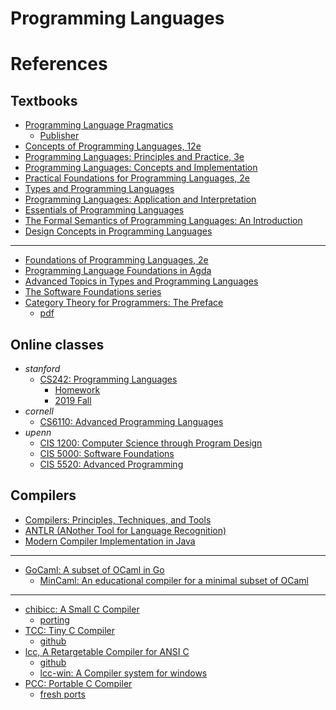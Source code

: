 # Programming Languages



# References
## Textbooks
- [Programming Language Pragmatics](https://www.cs.rochester.edu/u/scott/pragmatics/)
  - [Publisher](https://booksite.elsevier.com/9780124104099/)
- [Concepts of Programming Languages, 12e](https://www.pearson.com/en-us/subject-catalog/p/concepts-of-programming-languages/P200000003361/9780135102268)
- [Programming Languages: Principles and Practice, 3e](https://www.cs.sjsu.edu/faculty/louden/pltext3.html)
- [Programming Languages: Concepts and Implementation](https://www.vitalsource.com/products/programming-languages-concepts-and-implementation-saverio-perugini-v9781284254846)
- [Practical Foundations for Programming Languages, 2e](https://www.cs.cmu.edu/~rwh/pfpl.html)
- [Types and Programming Languages](https://www.cis.upenn.edu/~bcpierce/tapl/)
- [Programming Languages: Application and Interpretation](https://cs.brown.edu/~sk/Publications/Books/ProgLangs/2007-04-26/)
- [Essentials of Programming Languages](https://mitpress.mit.edu/9780262560672/essentials-of-programming-languages/)
- [The Formal Semantics of Programming Languages: An Introduction](https://direct.mit.edu/books/monograph/4338/The-Formal-Semantics-of-Programming-LanguagesAn)
- [Design Concepts in Programming Languages](https://mitpress.mit.edu/9780262201759/design-concepts-in-programming-languages/)

- ---
- [Foundations of Programming Languages, 2e](https://kentdlee.github.io/PL/build/html/index.html)
- [Programming Language Foundations in Agda](https://plfa.github.io/)
- [Advanced Topics in Types and Programming Languages](https://www.cis.upenn.edu/~bcpierce/attapl/)
- [The Software Foundations series](https://softwarefoundations.cis.upenn.edu/)
- [Category Theory for Programmers: The Preface](https://bartoszmilewski.com/2014/10/28/category-theory-for-programmers-the-preface/)
  - [pdf](https://github.com/hmemcpy/milewski-ctfp-pdf)

## Online classes
- _stanford_
  - [CS242: Programming Languages](https://web.stanford.edu/class/cs242/coursework.html)
    - [Homework](https://github.com/danvk/Stanford-CS-242-Programming-Languages)
    - [2019 Fall](https://stanford-cs242.github.io/f19/)
- _cornell_
  - [CS6110: Advanced Programming Languages](https://www.cs.cornell.edu/courses/cs6110/2023sp/)
- _upenn_
  - [CIS 1200: Computer Science through Program Design](https://www.seas.upenn.edu/~cis120/current/)
  - [CIS 5000: Software Foundations](https://www.seas.upenn.edu/~cis5000)
  - [CIS 5520: Advanced Programming](https://www.seas.upenn.edu/~cis5520)

## Compilers
- [Compilers: Principles, Techniques, and Tools](https://suif.stanford.edu/dragonbook/)
- [ANTLR (ANother Tool for Language Recognition)](https://www.antlr.org/)
- [Modern Compiler Implementation in Java](https://www.cs.princeton.edu/~appel/modern/java/)
- ---
- [GoCaml: A subset of OCaml in Go](https://github.com/rhysd/gocaml)
  - [MinCaml: An educational compiler for a minimal subset of OCaml](https://github.com/esumii/min-caml)
- ---
- [chibicc: A Small C Compiler](https://github.com/rui314/chibicc)
  - [porting](https://briancallahan.net/blog/20220629.html)
- [TCC: Tiny C Compiler](https://bellard.org/tcc/)
  - [github](https://github.com/TinyCC/tinycc)
- [lcc, A Retargetable Compiler for ANSI C](https://drh.github.io/lcc/)
  - [github](https://github.com/drh/lcc)
  - [lcc-win: A Compiler system for windows](https://lcc-win32.services.net/)
- [PCC: Portable C Compiler](https://github.com/IanHarvey/pcc)
  - [fresh ports](https://www.freshports.org/lang/pcc)
